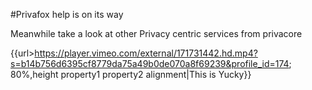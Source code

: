 #Privafox help is on its way

Meanwhile take a look at other Privacy centric services from privacore  

{{url>https://player.vimeo.com/external/171731442.hd.mp4?s=b14b756d6395cf8779da75a49b0de070a8f69239&profile_id=174; 80%,height property1 property2 alignment|This is Yucky}}


